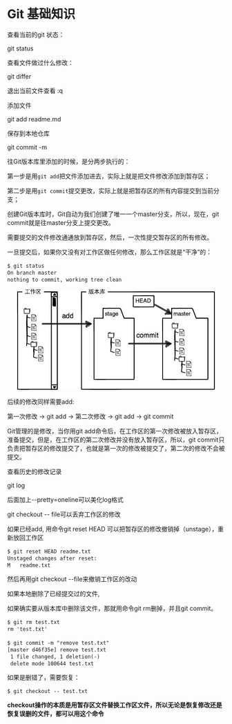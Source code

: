 # Git 基础知识

查看当前的git 状态：

git status

查看文件做过什么修改：

git differ

退出当前文件查看 :q

添加文件

git add readme.md

保存到本地仓库

git commit -m

往Git版本库里添加的时候，是分两步执行的：

第一步是用`git add`把文件添加进去，实际上就是把文件修改添加到暂存区；

第二步是用`git commit`提交更改，实际上就是把暂存区的所有内容提交到当前分支；

创建Git版本库时，Git自动为我们创建了唯一一个master分支，所以，现在，git commit就是往master分支上提交更改。

需要提交的文件修改通通放到暂存区，然后，一次性提交暂存区的所有修改。

一旦提交后，如果你又没有对工作区做任何修改，那么工作区就是“干净”的：

    $ git status
    On branch master
    nothing to commit, working tree clean

<div align="center"> <img src="./pic/1.png"/> </div>

后续的修改同样需要add:

第一次修改 -> git add -> 第二次修改 -> git add -> git commit

Git管理的是修改，当你用git add命令后，在工作区的第一次修改被放入暂存区，准备提交，但是，在工作区的第二次修改并没有放入暂存区，所以，git commit只负责把暂存区的修改提交了，也就是第一次的修改被提交了，第二次的修改不会被提交。

查看历史的修改记录

git log

后面加上--pretty=oneline可以美化log格式

git checkout -- file可以丢弃工作区的修改

如果已经add, 用命令git reset HEAD <file>可以把暂存区的修改撤销掉（unstage），重新放回工作区

    $ git reset HEAD readme.txt
    Unstaged changes after reset:
    M	readme.txt

然后再用git checkout  --file来撤销工作区的改动

如果本地删除了已经提交过的文件,

如果确实要从版本库中删除该文件，那就用命令git rm删掉，并且git commit。

    $ git rm test.txt
    rm 'test.txt'
    
    $ git commit -m "remove test.txt"
    [master d46f35e] remove test.txt
     1 file changed, 1 deletion(-)
     delete mode 100644 test.txt

如果是删错了，需要恢复：

    $ git checkout -- test.txt

**checkout操作的本质是用暂存区文件替换工作区文件，所以无论是恢复修改还是恢复误删的文件，都可以用这个命令**

